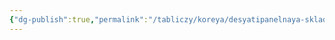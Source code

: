 ```yaml
---
{"dg-publish":true,"permalink":"/tabliczy/koreya/desyatipanelnaya-skladnaya-shirma-s-krasnymi-i-belymi-czvetami-slivy/","dgPassFrontmatter":true}
---
```



